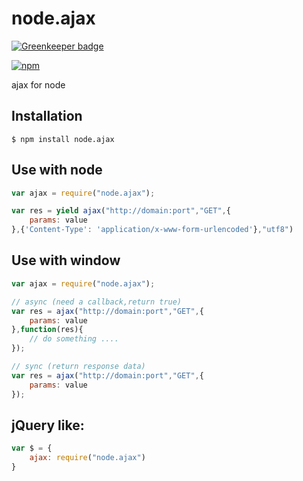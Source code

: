 # node.ajax

[![Greenkeeper badge](https://badges.greenkeeper.io/yeliex/node.ajax.svg)](https://greenkeeper.io/)

[![npm](https://img.shields.io/npm/v/node.ajax.svg?style=flat-square)](https://www.npmjs.com/package/node.ajax)

ajax for node

## Installation
```
$ npm install node.ajax
```

## Use with node
```js
var ajax = require("node.ajax");

var res = yield ajax("http://domain:port","GET",{
    params: value
},{'Content-Type': 'application/x-www-form-urlencoded'},"utf8")
````

## Use with window

```js
var ajax = require("node.ajax");

// async (need a callback,return true)
var res = ajax("http://domain:port","GET",{
    params: value
},function(res){
    // do something ....
});

// sync (return response data)
var res = ajax("http://domain:port","GET",{
    params: value
});
````

## jQuery like:
```js
var $ = {
    ajax: require("node.ajax")
}
````
